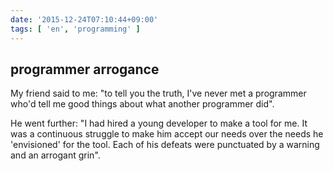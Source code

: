 ```yaml
---
date: '2015-12-24T07:10:44+09:00'
tags: [ 'en', 'programming' ]
---
```


## programmer arrogance

My friend said to me: "to tell you the truth, I've never met a programmer who'd tell me good things about what another programmer did".

He went further: "I had hired a young developer to make a tool for me. It was a continuous struggle to make him accept our needs over the needs he 'envisioned' for the tool. Each of his defeats were punctuated by a warning and an arrogant grin".

